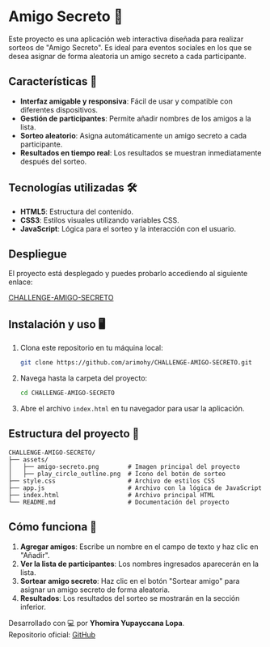 
# Amigo Secreto 🎉

Este proyecto es una aplicación web interactiva diseñada para realizar sorteos de "Amigo Secreto". Es ideal para eventos sociales en los que se desea asignar de forma aleatoria un amigo secreto a cada participante.

## Características 🚀

- **Interfaz amigable y responsiva**: Fácil de usar y compatible con diferentes dispositivos.
- **Gestión de participantes**: Permite añadir nombres de los amigos a la lista.
- **Sorteo aleatorio**: Asigna automáticamente un amigo secreto a cada participante.
- **Resultados en tiempo real**: Los resultados se muestran inmediatamente después del sorteo.

## Tecnologías utilizadas 🛠️

- **HTML5**: Estructura del contenido.
- **CSS3**: Estilos visuales utilizando variables CSS.
- **JavaScript**: Lógica para el sorteo y la interacción con el usuario.

## Despliegue

El proyecto está desplegado y puedes probarlo accediendo al siguiente enlace:

[CHALLENGE-AMIGO-SECRETO](https://arimohy.github.io/CHALLENGE-AMIGO-SECRETO/)

## Instalación y uso 🖥️

1. Clona este repositorio en tu máquina local:
   ```bash
   git clone https://github.com/arimohy/CHALLENGE-AMIGO-SECRETO.git
   ```
2. Navega hasta la carpeta del proyecto:
   ```bash
   cd CHALLENGE-AMIGO-SECRETO
   ```
3. Abre el archivo `index.html` en tu navegador para usar la aplicación.

## Estructura del proyecto 📂

```
CHALLENGE-AMIGO-SECRETO/
├── assets/
│   ├── amigo-secreto.png        # Imagen principal del proyecto
│   ├── play_circle_outline.png  # Ícono del botón de sorteo
├── style.css                    # Archivo de estilos CSS
├── app.js                       # Archivo con la lógica de JavaScript
├── index.html                   # Archivo principal HTML
└── README.md                    # Documentación del proyecto
```

## Cómo funciona 🤔

1. **Agregar amigos**: Escribe un nombre en el campo de texto y haz clic en "Añadir".
2. **Ver la lista de participantes**: Los nombres ingresados aparecerán en la lista.
3. **Sortear amigo secreto**: Haz clic en el botón "Sortear amigo" para asignar un amigo secreto de forma aleatoria.
4. **Resultados**: Los resultados del sorteo se mostrarán en la sección inferior.


Desarrollado con 💻 por **Yhomira Yupayccana Lopa**.  
Repositorio oficial: [GitHub](https://github.com/arimohy/CHALLENGE-AMIGO-SECRETO.git)
